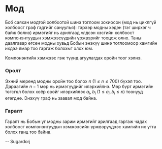 Мод
===

Боб саяхан модтой холбоотой шинэ тоглоом зохиосон (мод нь циклгүй холбоост граф
гэдгийг сануулъя): тэрээр модны хэдэн (тэг ширхэг ч байж болно) ирмэгийг нь
арилгаад үлдсэн хэсгийн холбоост компонэнтуудын хэмжээсүүдийн үржвэрийг тооцож
олно. Таны даалгавар ѳгсѳн модны хувьд Бобын энэхүү шинэ тоглоомоор хамгийн
ихдээ ямар тоо гаргаж болохыг олох юм.

Компонэнтийн хэмжээс гэж түүнд агуулагдах оройн тоог хэлнэ.


### Оролт
Эхний мѳрѳнд модны оройн тоо болох $n$ $(1 ≤ n ≤ 700)$ бүхэл тоо. Дараагийн
$n-1$ мѳр нь ирмэгүүдийг илэрхийлнэ. Мѳр бүрт ирмэгийн тѳгсгѳл болох хоёр оройг
илэрхийлэх $a_i$, $b_i$ ($1 ≤ a_i, b_i ≤ n$) тоонууд ѳгѳгднѳ. Энэхүү граф нь
заавал мод байна.


### Гаралт
Гаралт нь Бобын уг модны зарим ирмэгийг арилгаад гаргаж чадах холбоост
компонэнтуудын хэмжээсийн үржвэрүүдээс хамгийн их утга болох ганц тоо байна.

-- Sugardorj
